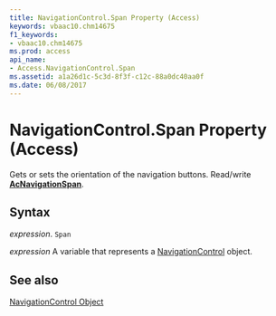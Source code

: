 ```yaml
---
title: NavigationControl.Span Property (Access)
keywords: vbaac10.chm14675
f1_keywords:
- vbaac10.chm14675
ms.prod: access
api_name:
- Access.NavigationControl.Span
ms.assetid: a1a26d1c-5c3d-8f3f-c12c-88a0dc40aa0f
ms.date: 06/08/2017
---
```



# NavigationControl.Span Property (Access)

Gets or sets the orientation of the navigation buttons. Read/write  **[AcNavigationSpan](Access.AcNavigationSpan.md)**.


## Syntax

 _expression_. `Span`

 _expression_ A variable that represents a [NavigationControl](./Access.NavigationControl.md) object.


## See also


[NavigationControl Object](Access.NavigationControl.md)

